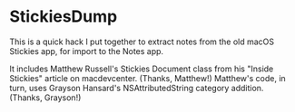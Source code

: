 # StickiesDump

This is a quick hack I put together to extract notes from the old macOS Stickies app, for import to the Notes app.

It includes Matthew Russell's Stickies Document class from his "Inside Stickies" article on macdevcenter.  (Thanks, Matthew!)  Matthew's code, in turn, uses Grayson Hansard's NSAttributedString category addition. (Thanks, Grayson!)
